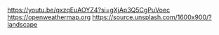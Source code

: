 https://youtu.be/qxzqEuAOYZ4?si=gXjAp3Q5CgPuVoec
https://openweathermap.org
https://source.unsplash.com/1600x900/?landscape
